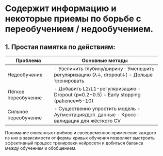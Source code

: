 # Содержит информацию и некоторые приемы по борьбе с переобучением / недообучением.

## 1. Простая памятка по действиям:

|Проблема           |                Основные методы                  |
|--------|----------------|
|Недообучение       |- Увеличить глубину/ширину- Уменьшить регуляризацию (λ↓, dropout↓) - Дольше тренировать|
|Лёгкое переобучение|- Добавить L2/L1-регуляризацию - Dropout (p≈0.2−0.5) - Early stopping (patience≈5-10)|
|Сильное переобучение|- Существенно упростить модель - Аугментация/доп. данные - Кросс-валидация для жёсткого CV|

Понимание описанных приёмов и своевременное применение каждого из них в зависимости от формы кривых обучения позволяет выстроить эффективный процесс тренировки нейросети и добиться баланса между обучением и обобщением.